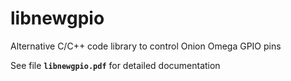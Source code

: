 # **libnewgpio**
Alternative C/C++ code library to control Onion Omega GPIO pins

See file **`libnewgpio.pdf`** for detailed documentation
